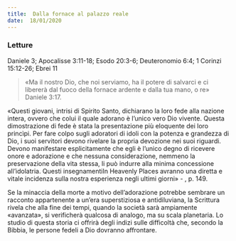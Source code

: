 ```yaml
---
title:  Dalla fornace al palazzo reale
date:  18/01/2020
---
```


### Letture
Daniele 3; Apocalisse 3:11-18; Esodo 20:3-6; Deuteronomio 6:4; 1 Corinzi 15:12-26; Ebrei 11

> <p></p>
> «Ma il nostro Dio, che noi serviamo, ha il potere di salvarci e ci libererà dal fuoco della fornace ardente e dalla tua mano, o re» Daniele 3:17.

«Questi giovani, intrisi di Spirito Santo, dichiarano la loro fede alla nazione intera, ovvero che colui il quale adorano è l’unico vero Dio vivente. Questa dimostrazione di fede è stata la presentazione più eloquente dei loro princìpi. Per fare colpo sugli adoratori di idoli con la potenza e grandezza di Dio, i suoi servitori devono rivelare la propria devozione nei suoi riguardi. Devono manifestare esplicitamente che egli è l’unico degno di ricevere onore e adorazione e che nessuna considerazione, nemmeno la preservazione della vita stessa, li può indurre alla minima concessione all’idolatria. Questi insegnamentiIn Heavenly Places avranno una diretta e vitale incidenza sulla nostra esperienza negli ultimi giorni» - , p. 149.

Se la minaccia della morte a motivo dell’adorazione potrebbe sembrare un racconto appartenente a un’era superstiziosa e antidiluviana, la Scrittura rivela che alla fine dei tempi, quando la società sarà ampiamente «avanzata», si verificherà qualcosa di analogo, ma su scala planetaria. Lo studio di questa storia ci offrirà degli indizi sulle difficoltà che, secondo la Bibbia, le persone fedeli a Dio dovranno affrontare.